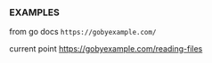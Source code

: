 ### EXAMPLES

from go docs
```https://gobyexample.com/```

current point
https://gobyexample.com/reading-files